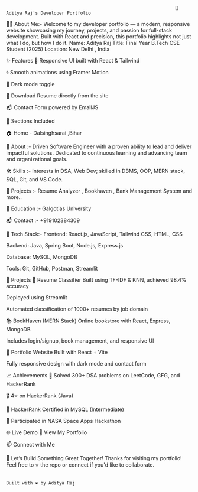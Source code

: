                                                                     🚀 Aditya Raj's Developer Portfolio


 🧑‍💻 About Me:- Welcome to my developer portfolio — a modern, responsive website showcasing my journey, projects, and passion for full-stack development. Built with React and precision, this portfolio highlights not just what I do, but how I do it.
Name: Aditya Raj
Title: Final Year B.Tech CSE Student (2025)
Location: New Delhi , India

✨ Features
🎨 Responsive UI built with React & Tailwind

🌀 Smooth animations using Framer Motion

🌙 Dark mode toggle

📄 Download Resume directly from the site

📬 Contact Form powered by EmailJS

📌 Sections Included 

🏠 Home - Dalsinghsarai ,Bihar

🧠 About :- Driven Software Engineer with a proven ability to lead and deliver impactful solutions. Dedicated to continuous learning and advancing team and organizational goals.


🛠️ Skills :- Interests in DSA, Web Dev; skilled in DBMS, OOP, MERN stack, SQL, Git, and VS Code.

📁 Projects :- Resume Analyzer , Bookhaven , Bank Management System and more..

🧩 Education :- Galgotias University

📬 Contact :- +919102384309

🔧 Tech Stack:-
Frontend: React.js, JavaScript, Tailwind CSS, HTML, CSS

Backend: Java, Spring Boot, Node.js, Express.js

Database: MySQL, MongoDB

Tools: Git, GitHub, Postman, Streamlit

💼 Projects
📄 Resume Classifier
Built using TF-IDF & KNN, achieved 98.4% accuracy

Deployed using Streamlit

Automated classification of 1000+ resumes by job domain

📚 BookHaven (MERN Stack)
Online bookstore with React, Express, MongoDB

Includes login/signup, book management, and responsive UI

🔧 Portfolio Website
Built with React + Vite

Fully responsive design with dark mode and contact form

📈 Achievements
🧠 Solved 300+ DSA problems on LeetCode, GFG, and HackerRank

🎖️ 4⭐ on HackerRank (Java)

📜 HackerRank Certified in MySQL (Intermediate)

🚀 Participated in NASA Space Apps Hackathon

🌐 Live Demo
🔗 View My Portfolio

📫 Connect with Me



🤝 Let’s Build Something Great Together!
Thanks for visiting my portfolio! Feel free to ⭐ the repo or connect if you'd like to collaborate.

                                                                            Built with ❤️ by Aditya Raj
